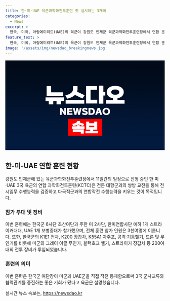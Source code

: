 ```yaml
---
title: 한·미·UAE 육군과학화전투훈련 첫 실시하는 3개국
categories:
  - News
excerpt: >
  한국, 미국, 아랍에미리트(UAE)의 육군이 강원도 인제군 육군과학화전투훈련장에서 연합 훈련을 진행 중입니다. 이번 훈련은 11일간으로, 한국군 6사단 초산여단, 주한 미 2사단, 한미연합사단 및 UAE 1개 보병중대 등이 참가했습니다. 훈련 목적은 전시임무 수행능력을 검증하고 다국적군과의 연합작전 수행능력을 키우는 것이며, 참가 장비로는 전차, 장갑차, 자주포, 헬기, 드론, 무인기 등이 투입됐습니다. 육군은 이번 훈련이 3국 군사교류와 협력관계를 증진하는 좋은 기회라고 설명했습니다.
feature_text: >
  한국, 미국, 아랍에미리트(UAE)의 육군이 강원도 인제군 육군과학화전투훈련장에서 연합 훈련을 진행 중입니다. 이번 훈련은 11일간으로, 한국군 6사단 초산여단, 주한 미 2사단, 한미연합사단 및 UAE 1개 보병중대 등이 참가했습니다. 훈련 목적은 전시임무 수행능력을 검증하고 다국적군과의 연합작전 수행능력을 키우는 것이며, 참가 장비로는 전차, 장갑차, 자주포, 헬기, 드론, 무인기 등이 투입됐습니다. 육군은 이번 훈련이 3국 군사교류와 협력관계를 증진하는 좋은 기회라고 설명했습니다.
image: '/assets/img/newsdao_breakingnews.jpg'
---
```


<p><img src="/assets/img/newsdao_breakingnews.jpg" alt="implanttips 속보" /></p>

<h2 data-ke-size="size26">한-미-UAE 연합 훈련 현황</h2>

<p data-ke-size="size16">강원도 인제군에 있는 육군과학화전투훈련장에서 11일간의 일정으로 진행 중인 한·미·UAE 3국 육군의 연합 과학화전투훈련(KCTC)은 전문 대항군과의 쌍방 교전을 통해 전시임무 수행능력을 검증하고 다국적군과의 연합작전 수행능력을 키우는 것이 목적입니다.</p>

<h3>참가 부대 및 장비</h3>

<p data-ke-size="size16">이번 훈련에는 한국군 6사단 초산여단과 주한 미 2사단, 한미연합사단 예하 1개 스트라이커대대, UAE 1개 보병중대가 참가했으며, 전체 훈련 참가 인원은 3천여명에 이릅니다. 또한, 한국군의 K1E1 전차, K200 장갑차, K55A1 자주포, 공격·기동헬기, 드론 및 무인기를 비롯해 미군의 그레이 이글 무인기, 블랙호크 헬기, 스트라이커 장갑차 등 200여대의 전투 장비가 투입되었습니다.</p>

<h3>훈련의 의미</h3>

<p data-ke-size="size16">이번 훈련은 한국군 여단장이 미군과 UAE군을 직접 작전 통제함으로써 3국 군사교류와 협력관계를 증진하는 좋은 기회가 됐다고 육군은 설명했습니다.</p>
실시간 뉴스 속보는, <a href="https://newsdao.kr" rel="dofollow">https://newsdao.kr</a>



